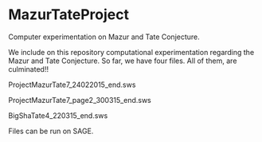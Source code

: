 # MazurTateProject
Computer experimentation on Mazur and Tate Conjecture.

We include on this repository computational experimentation regarding the Mazur and Tate Conjecture.
So far, we have four files. All of them, are culminated!!

ProjectMazurTate7_24022015_end.sws

ProjectMazurTate7_page2_300315_end.sws

BigShaTate4_220315_end.sws



Files can be run on SAGE.
